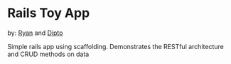 # Rails Toy App

by: [Ryan](https://github.com/rvvergara) and [Dipto](https://github.com/dipto0321)

Simple rails app using scaffolding. Demonstrates the RESTful architecture and CRUD methods on data
